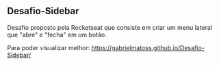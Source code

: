 ## Desafio-Sidebar
Desafio proposto pela Rocketseat que consiste em criar um menu lateral que "abre" e "fecha" em um botão.

Para poder visualizar melhor: https://gabrielmatoss.github.io/Desafio-Sidebar/
